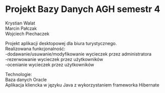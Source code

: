 # Projekt Bazy Danych AGH semestr 4

Krystian Walat  
Marcin Pałczak  
Wojciech Piechaczek  

Projekt aplikacji desktopowej dla biura turystycznego.  
Realizowana funkcjonalność:  
-dodawanie/usuwanie/modyfikowanie wycieczek przez administratora  
-rezerwowanie wycieczek przez użytkowników  
-ocenianie wycieczek przez użytkowników  

Technologie:  
Baza danych Oracle  
Aplikacja kliencka w języku Java z wykorzystaniem frameworka Hibernate  
